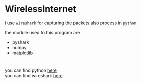 # WirelessInternet

i use `wireshark` for capturing the packets also process in `python`

the module used to this program are
- pyshark
- numpy
- matplotlib
#
you can find python [here](https://www.python.org)  
you can find wireshark [here](https://www.wireshark.org)

